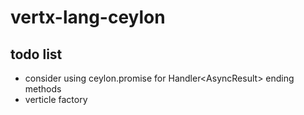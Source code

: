 vertx-lang-ceylon
========

## todo list

- consider using ceylon.promise for Handler<AsyncResult<T>> ending methods
- verticle factory
